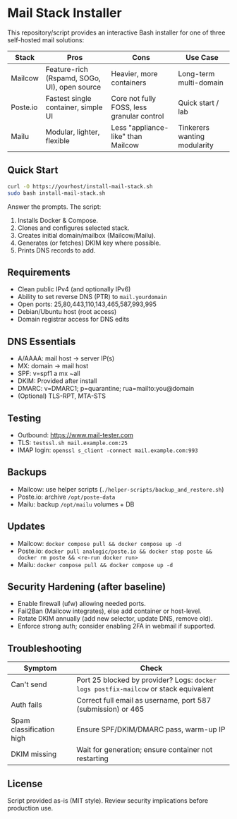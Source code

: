 # Mail Stack Installer

This repository/script provides an interactive Bash installer for one of three self-hosted mail solutions:

| Stack   | Pros | Cons | Use Case |
|---------|------|------|----------|
| Mailcow | Feature-rich (Rspamd, SOGo, UI), open source | Heavier, more containers | Long-term multi-domain |
| Poste.io | Fastest single container, simple UI | Core not fully FOSS, less granular control | Quick start / lab |
| Mailu   | Modular, lighter, flexible | Less "appliance-like" than Mailcow | Tinkerers wanting modularity |

## Quick Start

```bash
curl -O https://yourhost/install-mail-stack.sh
sudo bash install-mail-stack.sh
```

Answer the prompts. The script:
1. Installs Docker & Compose.
2. Clones and configures selected stack.
3. Creates initial domain/mailbox (Mailcow/Mailu).
4. Generates (or fetches) DKIM key where possible.
5. Prints DNS records to add.

## Requirements
- Clean public IPv4 (and optionally IPv6)
- Ability to set reverse DNS (PTR) to `mail.yourdomain`
- Open ports: 25,80,443,110,143,465,587,993,995
- Debian/Ubuntu host (root access)
- Domain registrar access for DNS edits

## DNS Essentials
- A/AAAA: mail host -> server IP(s)
- MX: domain -> mail host
- SPF: v=spf1 a mx ~all
- DKIM: Provided after install
- DMARC: v=DMARC1; p=quarantine; rua=mailto:you@domain
- (Optional) TLS-RPT, MTA-STS

## Testing
- Outbound: https://www.mail-tester.com
- TLS: `testssl.sh mail.example.com:25`
- IMAP login: `openssl s_client -connect mail.example.com:993`

## Backups
- Mailcow: use helper scripts (`./helper-scripts/backup_and_restore.sh`)
- Poste.io: archive `/opt/poste-data`
- Mailu: backup `/opt/mailu` volumes + DB

## Updates
- Mailcow: `docker compose pull && docker compose up -d`
- Poste.io: `docker pull analogic/poste.io && docker stop poste && docker rm poste && <re-run docker run>`
- Mailu: `docker compose pull && docker compose up -d`

## Security Hardening (after baseline)
- Enable firewall (ufw) allowing needed ports.
- Fail2Ban (Mailcow integrates), else add container or host-level.
- Rotate DKIM annually (add new selector, update DNS, remove old).
- Enforce strong auth; consider enabling 2FA in webmail if supported.

## Troubleshooting
| Symptom | Check |
|---------|-------|
| Can't send | Port 25 blocked by provider? Logs: `docker logs postfix-mailcow` or stack equivalent |
| Auth fails | Correct full email as username, port 587 (submission) or 465 |
| Spam classification high | Ensure SPF/DKIM/DMARC pass, warm-up IP |
| DKIM missing | Wait for generation; ensure container not restarting |

## License
Script provided as-is (MIT style). Review security implications before production use.